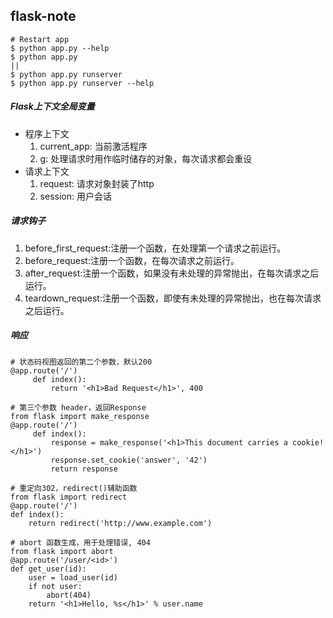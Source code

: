 ## flask-note

```
# Restart app
$ python app.py --help
$ python app.py
||
$ python app.py runserver
$ python app.py runserver --help
```

##### Flask上下文全局变量

* 程序上下文
    1. current_app: 当前激活程序
    1. g: 处理请求时用作临时储存的对象，每次请求都会重设
* 请求上下文
    1. request: 请求对象封装了http
    1. session: 用户会话

##### 请求钩子

1. before_first_request:注册一个函数，在处理第一个请求之前运行。
1. before_request:注册一个函数，在每次请求之前运行。
1. after_request:注册一个函数，如果没有未处理的异常抛出，在每次请求之后运行。
1. teardown_request:注册一个函数，即使有未处理的异常抛出，也在每次请求之后运行。

##### 响应

```
# 状态码视图返回的第二个参数，默认200
@app.route('/')
     def index():
         return '<h1>Bad Request</h1>', 400

# 第三个参数 header，返回Response
from flask import make_response
@app.route('/')
     def index():
         response = make_response('<h1>This document carries a cookie!</h1>')
         response.set_cookie('answer', '42')
         return response

# 重定向302，redirect()辅助函数
from flask import redirect
@app.route('/')
def index():
    return redirect('http://www.example.com')

# abort 函数生成，用于处理错误, 404
from flask import abort
@app.route('/user/<id>')
def get_user(id):
    user = load_user(id)
    if not user:
        abort(404)
    return '<h1>Hello, %s</h1>' % user.name
```






